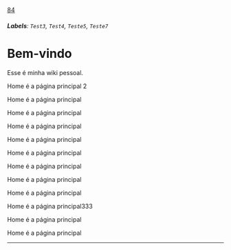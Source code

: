 [84](https://github.com/guilhermeprokisch/ideias/issues/84) 
###### **Labels**: `Test3`, `Test4`, `Teste5`, `Teste7`



# Bem-vindo 

Esse é minha wiki pessoal.


Home é a página principal 2


Home é a página principal


Home é a página principal


Home é a página principal


Home é a página principal


Home é a página principal


Home é a página principal


Home é a página principal


Home é a página principal


Home é a página principal333


Home é a página principal


Home é a página principal

-------------------------------------------------------------------------------

